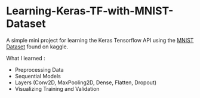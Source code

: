 # Learning-Keras-TF-with-MNIST-Dataset

A simple mini project for learning the Keras Tensorflow API using the [MNIST Dataset](https://www.kaggle.com/competitions/digit-recognizer) found on kaggle.

What I learned :
- Preprocessing Data
- Sequential Models
- Layers (Conv2D, MaxPooling2D, Dense, Flatten, Dropout)
- Visualizing Training and Validation
